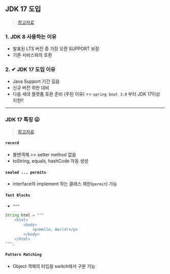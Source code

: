 ## JDK 17 도입
> [참고자료](https://techblog.gccompany.co.kr/%EC%9A%B0%EB%A6%AC%ED%8C%80%EC%9D%B4-jdk-17%EC%9D%84-%EB%8F%84%EC%9E%85%ED%95%9C-%EC%9D%B4%EC%9C%A0-ced2b754cd7)

### 1. JDK 8 사용하는 이유
- 발표된 LTS 버전 중 가장 오랜 SUPPORT 보장
- 기존 서비스와의 호환

### 2. ✔ JDK 17 도입 이유
- Java Support 기간 길음
- 신규 버전 위한 대비
- 다음 세대 플랫폼 호환 준비 (주된 이유) >> `spring boot 3.0` 부터 JDK 17이상 지원!!

---
### JDK 17 특징 😛
> [참고자료](https://youngwonhan-family.tistory.com/entry/Java-17-%EC%A3%BC%EC%9A%94-%ED%8A%B9%EC%A7%95-with-%EC%98%88%EC%A0%9C-%EC%83%98%ED%94%8C-%EC%BD%94%EB%93%9C)
#### `record`
- 불변객체 >> setter method 없음
- toString, equals, hashCode 자동 생성

#### `sealed ... permits`
- interface의 implement 하는 클래스 제한(`permit`) 가능

#### `Text Blocks`
- `"""` 


```java
String html = """
    <html>
        <body>
            <p>Hello, World!</p>
        </body>
    </html>
""";
```

#### `Pattern Matching`
- Object 객체의 타입을 switch에서 구분 가능
